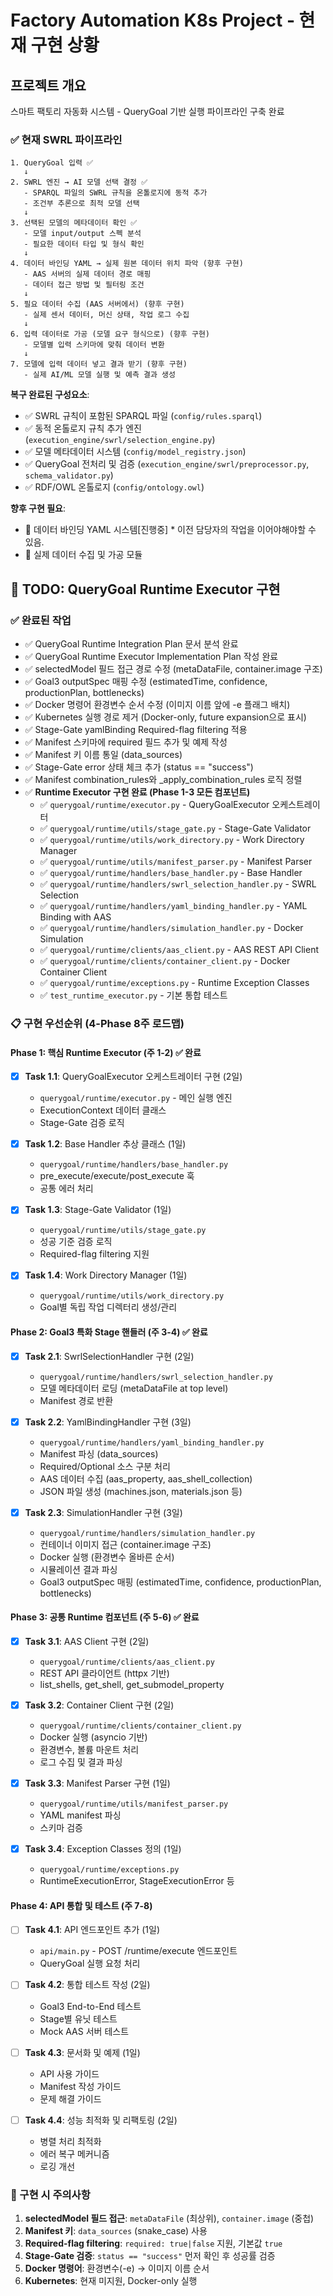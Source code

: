# Factory Automation K8s Project - 현재 구현 상황

## 프로젝트 개요
스마트 팩토리 자동화 시스템 - QueryGoal 기반 실행 파이프라인 구축 완료

### ✅ 현재 SWRL 파이프라인

```
1. QueryGoal 입력 ✅
   ↓
2. SWRL 엔진 → AI 모델 선택 결정 ✅
   - SPARQL 파일의 SWRL 규칙을 온톨로지에 동적 추가
   - 조건부 추론으로 최적 모델 선택
   ↓
3. 선택된 모델의 메타데이터 확인 ✅
   - 모델 input/output 스펙 분석
   - 필요한 데이터 타입 및 형식 확인
   ↓
4. 데이터 바인딩 YAML → 실제 원본 데이터 위치 파악 (향후 구현)
   - AAS 서버의 실제 데이터 경로 매핑
   - 데이터 접근 방법 및 필터링 조건
   ↓
5. 필요 데이터 수집 (AAS 서버에서) (향후 구현)
   - 실제 센서 데이터, 머신 상태, 작업 로그 수집
   ↓
6. 입력 데이터로 가공 (모델 요구 형식으로) (향후 구현)
   - 모델별 입력 스키마에 맞춰 데이터 변환
   ↓
7. 모델에 입력 데이터 넣고 결과 받기 (향후 구현)
   - 실제 AI/ML 모델 실행 및 예측 결과 생성
```

**복구 완료된 구성요소**:
- ✅ SWRL 규칙이 포함된 SPARQL 파일 (`config/rules.sparql`)
- ✅ 동적 온톨로지 규칙 추가 엔진 (`execution_engine/swrl/selection_engine.py`)
- ✅ 모델 메타데이터 시스템 (`config/model_registry.json`)
- ✅ QueryGoal 전처리 및 검증 (`execution_engine/swrl/preprocessor.py`, `schema_validator.py`)
- ✅ RDF/OWL 온톨로지 (`config/ontology.owl`)

**향후 구현 필요**:
- 🔄 데이터 바인딩 YAML 시스템[진행중] * 이전 담당자의 작업을 이어야해야할 수 있음.
- 🔄 실제 데이터 수집 및 가공 모듈

## 📝 TODO: QueryGoal Runtime Executor 구현

### ✅ 완료된 작업
- ✅ QueryGoal Runtime Integration Plan 문서 분석 완료
- ✅ QueryGoal Runtime Executor Implementation Plan 작성 완료
- ✅ selectedModel 필드 접근 경로 수정 (metaDataFile, container.image 구조)
- ✅ Goal3 outputSpec 매핑 수정 (estimatedTime, confidence, productionPlan, bottlenecks)
- ✅ Docker 명령어 환경변수 순서 수정 (이미지 이름 앞에 -e 플래그 배치)
- ✅ Kubernetes 실행 경로 제거 (Docker-only, future expansion으로 표시)
- ✅ Stage-Gate yamlBinding Required-flag filtering 적용
- ✅ Manifest 스키마에 required 필드 추가 및 예제 작성
- ✅ Manifest 키 이름 통일 (data_sources)
- ✅ Stage-Gate error 상태 체크 추가 (status == "success")
- ✅ Manifest combination_rules와 _apply_combination_rules 로직 정렬
- ✅ **Runtime Executor 구현 완료 (Phase 1-3 모든 컴포넌트)**
  - ✅ `querygoal/runtime/executor.py` - QueryGoalExecutor 오케스트레이터
  - ✅ `querygoal/runtime/utils/stage_gate.py` - Stage-Gate Validator
  - ✅ `querygoal/runtime/utils/work_directory.py` - Work Directory Manager
  - ✅ `querygoal/runtime/utils/manifest_parser.py` - Manifest Parser
  - ✅ `querygoal/runtime/handlers/base_handler.py` - Base Handler
  - ✅ `querygoal/runtime/handlers/swrl_selection_handler.py` - SWRL Selection
  - ✅ `querygoal/runtime/handlers/yaml_binding_handler.py` - YAML Binding with AAS
  - ✅ `querygoal/runtime/handlers/simulation_handler.py` - Docker Simulation
  - ✅ `querygoal/runtime/clients/aas_client.py` - AAS REST API Client
  - ✅ `querygoal/runtime/clients/container_client.py` - Docker Container Client
  - ✅ `querygoal/runtime/exceptions.py` - Runtime Exception Classes
  - ✅ `test_runtime_executor.py` - 기본 통합 테스트

### 📋 구현 우선순위 (4-Phase 8주 로드맵)

#### Phase 1: 핵심 Runtime Executor (주 1-2) ✅ **완료**
- [x] **Task 1.1**: QueryGoalExecutor 오케스트레이터 구현 (2일)
  - `querygoal/runtime/executor.py` - 메인 실행 엔진
  - ExecutionContext 데이터 클래스
  - Stage-Gate 검증 로직

- [x] **Task 1.2**: Base Handler 추상 클래스 (1일)
  - `querygoal/runtime/handlers/base_handler.py`
  - pre_execute/execute/post_execute 훅
  - 공통 에러 처리

- [x] **Task 1.3**: Stage-Gate Validator (1일)
  - `querygoal/runtime/utils/stage_gate.py`
  - 성공 기준 검증 로직
  - Required-flag filtering 지원

- [x] **Task 1.4**: Work Directory Manager (1일)
  - `querygoal/runtime/utils/work_directory.py`
  - Goal별 독립 작업 디렉터리 생성/관리

#### Phase 2: Goal3 특화 Stage 핸들러 (주 3-4) ✅ **완료**
- [x] **Task 2.1**: SwrlSelectionHandler 구현 (2일)
  - `querygoal/runtime/handlers/swrl_selection_handler.py`
  - 모델 메타데이터 로딩 (metaDataFile at top level)
  - Manifest 경로 반환

- [x] **Task 2.2**: YamlBindingHandler 구현 (3일)
  - `querygoal/runtime/handlers/yaml_binding_handler.py`
  - Manifest 파싱 (data_sources)
  - Required/Optional 소스 구분 처리
  - AAS 데이터 수집 (aas_property, aas_shell_collection)
  - JSON 파일 생성 (machines.json, materials.json 등)

- [x] **Task 2.3**: SimulationHandler 구현 (3일)
  - `querygoal/runtime/handlers/simulation_handler.py`
  - 컨테이너 이미지 접근 (container.image 구조)
  - Docker 실행 (환경변수 올바른 순서)
  - 시뮬레이션 결과 파싱
  - Goal3 outputSpec 매핑 (estimatedTime, confidence, productionPlan, bottlenecks)

#### Phase 3: 공통 Runtime 컴포넌트 (주 5-6) ✅ **완료**
- [x] **Task 3.1**: AAS Client 구현 (2일)
  - `querygoal/runtime/clients/aas_client.py`
  - REST API 클라이언트 (httpx 기반)
  - list_shells, get_shell, get_submodel_property

- [x] **Task 3.2**: Container Client 구현 (2일)
  - `querygoal/runtime/clients/container_client.py`
  - Docker 실행 (asyncio 기반)
  - 환경변수, 볼륨 마운트 처리
  - 로그 수집 및 결과 파싱

- [x] **Task 3.3**: Manifest Parser 구현 (1일)
  - `querygoal/runtime/utils/manifest_parser.py`
  - YAML manifest 파싱
  - 스키마 검증

- [x] **Task 3.4**: Exception Classes 정의 (1일)
  - `querygoal/runtime/exceptions.py`
  - RuntimeExecutionError, StageExecutionError 등

#### Phase 4: API 통합 및 테스트 (주 7-8)
- [ ] **Task 4.1**: API 엔드포인트 추가 (1일)
  - `api/main.py` - POST /runtime/execute 엔드포인트
  - QueryGoal 실행 요청 처리

- [ ] **Task 4.2**: 통합 테스트 작성 (2일)
  - Goal3 End-to-End 테스트
  - Stage별 유닛 테스트
  - Mock AAS 서버 테스트

- [ ] **Task 4.3**: 문서화 및 예제 (1일)
  - API 사용 가이드
  - Manifest 작성 가이드
  - 문제 해결 가이드

- [ ] **Task 4.4**: 성능 최적화 및 리팩토링 (2일)
  - 병렬 처리 최적화
  - 에러 복구 메커니즘
  - 로깅 개선

### 🎯 구현 시 주의사항
1. **selectedModel 필드 접근**: `metaDataFile` (최상위), `container.image` (중첩)
2. **Manifest 키**: `data_sources` (snake_case) 사용
3. **Required-flag filtering**: `required: true|false` 지원, 기본값 `true`
4. **Stage-Gate 검증**: `status == "success"` 먼저 확인 후 성공률 검증
5. **Docker 명령어**: 환경변수(-e) → 이미지 이름 순서
6. **Kubernetes**: 현재 미지원, Docker-only 실행


<!-- ### 현재 Goal 시나리오
- 총 Goal1,2,3,4 가 존재 , 현재 Goal 1, 3, 4만 구현
- QueryGoal 형태로 Goal3만 진행
    

## 📊 테스트 결과

### 통합 테스트 성공률
- **Dry Run**: Goal 1, 3, 4 모두 100% 성공
- **실제 실행**: Goal 3 완전한 End-to-End 성공
- **AAS 서버 연동**: 실제 HTTP 통신 성공
- **파이프라인 완성도**: 100%

### 실제 확인된 기능 ( Goal3:시뮬레이터 실행 포함 과정 - 한정)
- ✅ QueryGoal → 실행 계획 변환
- ✅ AAS 서버 실제 데이터 쿼리
- ✅ 시뮬레이션 입력 JSON 생성
- ✅ Docker 컨테이너 시뮬레이션 실행
- ✅ 생산 시간 예측 결과 생성

## 환경 설정

### 기본 환경
```bash
cd factory-automation-k8s
pip install -r requirements.txt
```

### API 서버 실행 (표준 AAS 서버 연동)
```bash
export USE_STANDARD_SERVER=true
export AAS_SERVER_IP=127.0.0.1
export AAS_SERVER_PORT=5001
uvicorn api.main:app --reload --port 8000
```

### 통합 테스트 실행
```bash
# 전체 통합 테스트 (Dry Run)
python temp/output_2/integration_test_runner.py

# Goal 3 실제 실행 테스트  
python temp/output_2/goal3_execution_test.py
```

## Git 브랜치 전략
- `main`: 안정적인 메인 브랜치
- `feature/*`: 기능 개발 브랜치
- 커밋 전 항상 `git status` 확인 -->